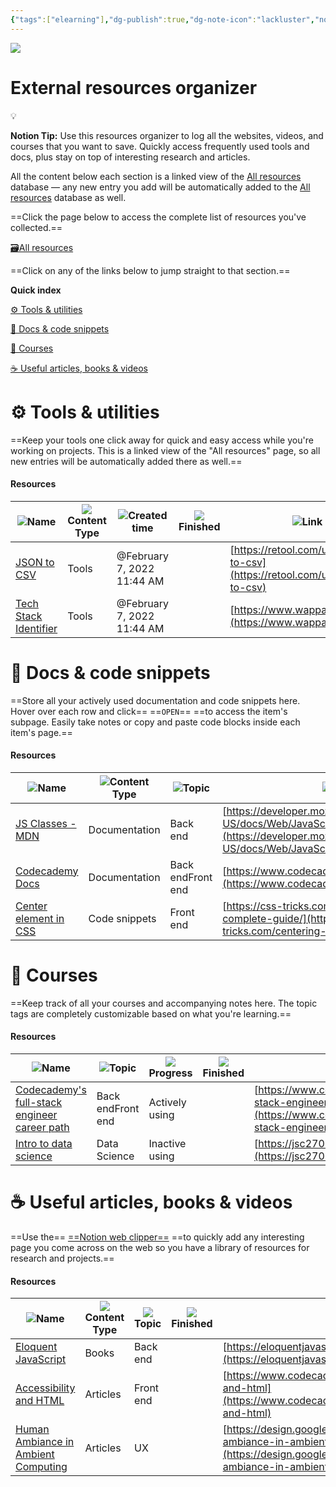 ```yaml
---
{"tags":["elearning"],"dg-publish":true,"dg-note-icon":"lackluster","noteIcon":"lackluster","permalink":"/04-resources-material-para-zettel/elearning/external-resources-organizer/","dgPassFrontmatter":true,"created":"2025-10-16T09:48:35.270+01:00","updated":"2025-10-24T16:05:57.132+01:00"}
---
```



![](Frame_2_(4).png)

# External resources organizer

💡

**Notion Tip:** Use this resources organizer to log all the websites, videos, and courses that you want to save. Quickly access frequently used tools and docs, plus stay on top of interesting research and articles.  
  
All the content below each section is a linked view of the [All resources](External%20resources%20organizer/All%20resources%20494030f22a614dda828a4d9ab6b11185.html) database — any new entry you add will be automatically added to the [All resources](External%20resources%20organizer%20faa439f010534f2e84424246d69ede74.html) database as well.

==Click the page below to access the complete list of resources you've collected.==

[🗃️All resources](External%20resources%20organizer/All%20resources%20494030f22a614dda828a4d9ab6b11185.html)

==Click on any of the links below to jump straight to that section.==

**Quick index**

[⚙️ Tools & utilities](#11edf193-0d14-45b6-b88c-440b4fbd4afe)

[📑 Docs & code snippets](#e9e5b44e-b1d7-4d34-b806-4547b82af97b)

[🎒 Courses](#9aae55c2-d9ba-4123-9212-95810fdc972a)

[☕ Useful articles, books & videos](#9b7d0b88-195e-4b58-88d0-3d0425347384)

# ⚙️ Tools & utilities

==Keep your tools one click away for quick and easy access while you're working on projects. This is a linked view of the "All resources" page, so all new entries will be automatically added there as well.==

#### Resources

|![](font_gray%204.svg)Name|![](list_gray%2041.svg)Content Type|![](clock_gray%2018.svg)Created time|![](checkmark-square_gray%2018.svg)Finished|![](link_gray%2028.svg)Link|![](arrow-circle-down_gray%2046.svg)Progress|![](list_gray%2041.svg)Topic|
|---|---|---|---|---|---|---|
|[JSON to CSV](External%20resources%20organizer/All%20resources/Resources/JSON%20to%20CSV%20b98958ef55f44c24aea0060031a3897d.html)|Tools|@February 7, 2022 11:44 AM||[https://retool.com/utilities/json-to-csv](https://retool.com/utilities/json-to-csv)||Back end|
|[Tech Stack Identifier](External%20resources%20organizer/All%20resources/Resources/Tech%20Stack%20Identifier%207e5a926adcad498e849c7f5261c267a9.html)|Tools|@February 7, 2022 11:44 AM||[https://www.wappalyzer.com](https://www.wappalyzer.com)||Back endFront end|

  
  

# 📑 Docs & code snippets

==Store all your actively used documentation and code snippets here. Hover over each row and click== ==`OPEN`== ==to access the item's subpage. Easily take notes or copy and paste code blocks inside each item's page.==

#### Resources

|![](font_gray%204.svg)Name|![](list_gray%2041.svg)Content Type|![](list_gray%2041.svg)Topic|![](link_gray%2028.svg)Link|
|---|---|---|---|
|[JS Classes - MDN](External%20resources%20organizer/All%20resources/Resources/JS%20Classes%20-%20MDN%2040bc00f2fb464f11bc7bcae1e994f53e.html)|Documentation|Back end|[https://developer.mozilla.org/en-US/docs/Web/JavaScript/Reference/Classes](https://developer.mozilla.org/en-US/docs/Web/JavaScript/Reference/Classes)|
|[Codecademy Docs](External%20resources%20organizer/All%20resources/Resources/Codecademy%20Docs%204971e432a4ea4050b4889fe8ad572363.html)|Documentation|Back endFront end|[https://www.codecademy.com/resources/docs](https://www.codecademy.com/resources/docs)|
|[Center element in CSS](External%20resources%20organizer/All%20resources/Resources/Center%20element%20in%20CSS%205e9aa77a1f884a428e8a562ce03e3194.html)|Code snippets|Front end|[https://css-tricks.com/centering-css-complete-guide/](https://css-tricks.com/centering-css-complete-guide/)|

  
  

# 🎒 Courses

==Keep track of all your courses and accompanying notes here. The topic tags are completely customizable based on what you're learning.==

#### Resources

|![](font_gray%204.svg)Name|![](list_gray%2041.svg)Topic|![](arrow-circle-down_gray%2046.svg)Progress|![](checkmark-square_gray%2018.svg)Finished|![](link_gray%2028.svg)Link|
|---|---|---|---|---|
|[Codecademy's full-stack engineer career path](External%20resources%20organizer/All%20resources/Resources/Codecademy's%20full-stack%20engineer%20career%20path%20516123182ae1493c81c8b21e83e9e3b5.html)|Back endFront end|Actively using||[https://www.codecademy.com/learn/paths/full-stack-engineer-career-path](https://www.codecademy.com/learn/paths/full-stack-engineer-career-path)|
|[Intro to data science](External%20resources%20organizer/All%20resources/Resources/Intro%20to%20data%20science%20f710c1b52edb4549a488a672f1676ac1.html)|Data Science|Inactive using||[https://jsc270.github.io/index.html](https://jsc270.github.io/index.html)|

  
  

# ☕ Useful articles, books & videos

==Use the== [==Notion web clipper==](https://www.notion.so/web-clipper) ==to quickly add any interesting page you come across on the web so you have a library of resources for research and projects.==

#### Resources

|![](font_gray%204.svg)Name|![](list_gray%2041.svg)Content Type|![](list_gray%2041.svg)Topic|![](checkmark-square_gray%2018.svg)Finished|![](link_gray%2028.svg)Link|
|---|---|---|---|---|
|[Eloquent JavaScript](External%20resources%20organizer/All%20resources/Resources/Eloquent%20JavaScript%206bdc964a8e1f4425af0cbb00d2d732df.html)|Books|Back end||[https://eloquentjavascript.net](https://eloquentjavascript.net)|
|[Accessibility and HTML](External%20resources%20organizer/All%20resources/Resources/Accessibility%20and%20HTML%20d55a53ad530b47c881896f43e555d21c.html)|Articles|Front end||[https://www.codecademy.com/articles/accessibility-and-html](https://www.codecademy.com/articles/accessibility-and-html)|
|[Human Ambiance in Ambient Computing](External%20resources%20organizer/All%20resources/Resources/Human%20Ambiance%20in%20Ambient%20Computing%200389a8270e5f4b16bd1963ef2608e13d.html)|Articles|UX||[https://design.google/library/more-human-ambiance-in-ambient-computing/](https://design.google/library/more-human-ambiance-in-ambient-computing/)|